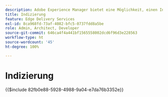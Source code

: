 ```yaml
---
description: Adobe Experience Manager bietet eine Möglichkeit, einen Index aller veröffentlichten Seiten in einem bestimmten Bereich Ihrer Website zu speichern. Dies wird häufig verwendet, um Listen und Feeds zu erstellen und Anwendungsfälle für das Suchen und Filtern Ihrer Seiten oder Inhaltsfragmente zu aktivieren.
title: Indizierung
feature: Edge Delivery Services
exl-id: 8ca968fd-73af-4082-bfc5-0737fdd8a5be
role: Admin, Architect, Developer
source-git-commit: 646ca4f4a441bf1565558002dcd6f96d3e228563
workflow-type: ht
source-wordcount: '45'
ht-degree: 100%

---
```


# Indizierung

{{$include 82fb0e88-5928-4988-9a04-e7da76b3352e}}
